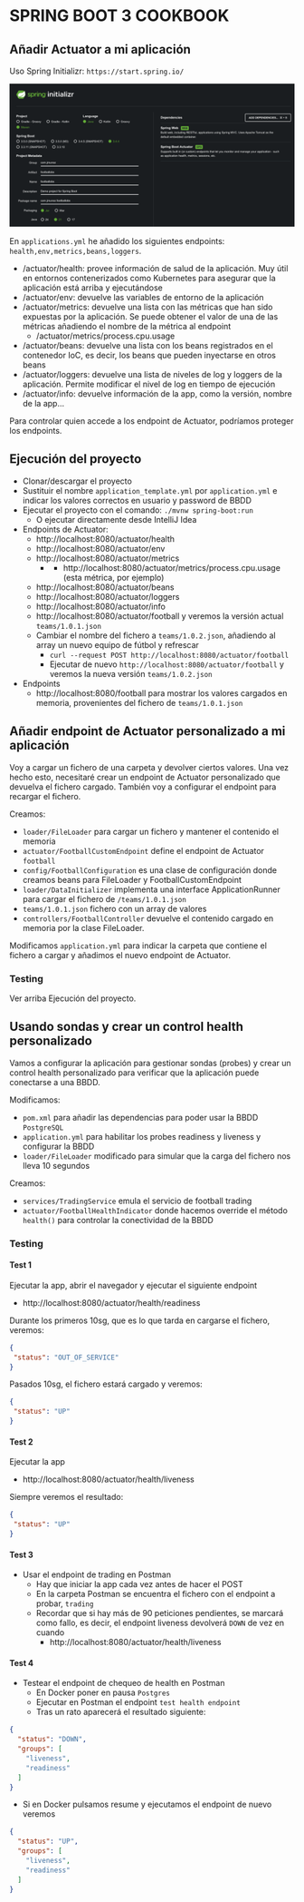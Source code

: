 # SPRING BOOT 3 COOKBOOK

## Añadir Actuator a mi aplicación

Uso Spring Initializr: `https://start.spring.io/`

![01-Spring-Initializr.png](images/01-Spring-Initializr.png)

En `applications.yml` he añadido los siguientes endpoints: `health,env,metrics,beans,loggers`.

- /actuator/health: provee información de salud de la aplicación. Muy útil en entornos contenerizados como Kubernetes para asegurar que la aplicación está arriba y ejecutándose
- /actuator/env: devuelve las variables de entorno de la aplicación
- /actuator/metrics: devuelve una lista con las métricas que han sido expuestas por la aplicación. Se puede obtener el valor de una de las métricas añadiendo el nombre de la métrica al endpoint
  - /actuator/metrics/process.cpu.usage
- /actuator/beans: devuelve una lista con los beans registrados en el contenedor IoC, es decir, los beans que pueden inyectarse en otros beans
- /actuator/loggers: devuelve una lista de niveles de log y loggers de la aplicación. Permite modificar el nivel de log en tiempo de ejecución
- /actuator/info: devuelve información de la app, como la versión, nombre de la app...

Para controlar quien accede a los endpoint de Actuator, podríamos proteger los endpoints.

## Ejecución del proyecto

- Clonar/descargar el proyecto
- Sustituir el nombre `application_template.yml` por `application.yml` e indicar los valores correctos en usuario y password de BBDD
- Ejecutar el proyecto con el comando: `./mvnw spring-boot:run`
    - O ejecutar directamente desde IntelliJ Idea
- Endpoints de Actuator:
  - http://localhost:8080/actuator/health
  - http://localhost:8080/actuator/env
  - http://localhost:8080/actuator/metrics
    - - http://localhost:8080/actuator/metrics/process.cpu.usage  (esta métrica, por ejemplo)
  - http://localhost:8080/actuator/beans
  - http://localhost:8080/actuator/loggers
  - http://localhost:8080/actuator/info
  - http://localhost:8080/actuator/football y veremos la versión actual `teams/1.0.1.json`
  - Cambiar el nombre del fichero a `teams/1.0.2.json`, añadiendo al array un nuevo equipo de fútbol y refrescar
    - `curl --request POST http://localhost:8080/actuator/football`
    - Ejecutar de nuevo `http://localhost:8080/actuator/football` y veremos la nueva versión `teams/1.0.2.json`
- Endpoints
  - http://localhost:8080/football para mostrar los valores cargados en memoria, provenientes del fichero de `teams/1.0.1.json`

## Añadir endpoint de Actuator personalizado a mi aplicación

Voy a cargar un fichero de una carpeta y devolver ciertos valores. Una vez hecho esto, necesitaré crear un endpoint de Actuator personalizado que devuelva el fichero cargado. También voy a configurar el endpoint para recargar el fichero.

Creamos:

- `loader/FileLoader` para cargar un fichero y mantener el contenido el memoria
- `actuator/FootballCustomEndpoint` define el endpoint de Actuator `football`
- `config/FootballConfiguration` es una clase de configuración donde creamos beans para FileLoader y FootballCustomEndpoint
- `loader/DataInitializer` implementa una interface ApplicationRunner para cargar el fichero de `/teams/1.0.1.json`
- `teams/1.0.1.json` fichero con un array de valores
- `controllers/FootballController` devuelve el contenido cargado en memoria por la clase FileLoader.

Modificamos `application.yml` para indicar la carpeta que contiene el fichero a cargar y añadimos el nuevo endpoint de Actuator.

### Testing

Ver arriba Ejecución del proyecto.

## Usando sondas y crear un control health personalizado

Vamos a configurar la aplicación para gestionar sondas (probes) y crear un control health personalizado para verificar que la aplicación puede conectarse a una BBDD.

Modificamos:

- `pom.xml` para añadir las dependencias para poder usar la BBDD `PostgreSQL`
- `application.yml` para habilitar los probes readiness y liveness y configurar la BBDD
- `loader/FileLoader` modificado para simular que la carga del fichero nos lleva 10 segundos

Creamos:

- `services/TradingService` emula el servicio de football trading
- `actuator/FootballHealthIndicator` donde hacemos override el método `health()` para controlar la conectividad de la BBDD

### Testing

#### Test 1
Ejecutar la app, abrir el navegador y ejecutar el siguiente endpoint

- http://localhost:8080/actuator/health/readiness

Durante los primeros 10sg, que es lo que tarda en cargarse el fichero, veremos:

```json
{
 "status": "OUT_OF_SERVICE"
}
```

Pasados 10sg, el fichero estará cargado y veremos:

```json
{
 "status": "UP"
}
```

#### Test 2

Ejecutar la app 

- http://localhost:8080/actuator/health/liveness

Siempre veremos el resultado:

```json
{
 "status": "UP"
}
```

#### Test 3

- Usar el endpoint de trading en Postman
  - Hay que iniciar la app cada vez antes de hacer el POST
  - En la carpeta Postman se encuentra el fichero con el endpoint a probar, `trading`
  - Recordar que si hay más de 90 peticiones pendientes, se marcará como fallo, es decir, el endpoint liveness devolverá `DOWN` de vez en cuando
    - http://localhost:8080/actuator/health/liveness

#### Test 4

- Testear el endpoint de chequeo de health en Postman
  - En Docker poner en pausa `Postgres`
  - Ejecutar en Postman el endpoint `test health endpoint`
  - Tras un rato aparecerá el resultado siguiente:
   
```json  
{
  "status": "DOWN",
  "groups": [
    "liveness",
    "readiness"
  ]
}
```
  - Si en Docker pulsamos resume y ejecutamos el endpoint de nuevo veremos

```json  
{
  "status": "UP",
  "groups": [
    "liveness",
    "readiness"
  ]
}
```